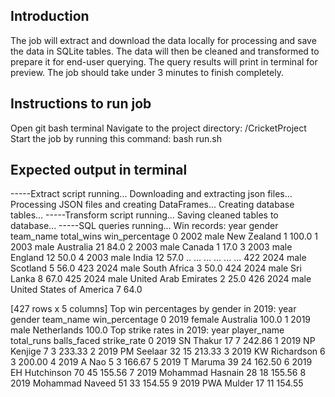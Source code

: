 ## Introduction
The job will extract and download the data locally for processing and save the data in SQLite tables. The data will then be cleaned and transformed to prepare it for end-user querying. The query results will print in terminal for preview. The job should take under 3 minutes to finish completely.

## Instructions to run job
Open git bash terminal
Navigate to the project directory: /CricketProject
Start the job by running this command: bash run.sh

## Expected output in terminal
-----Extract script running...
Downloading and extracting json files...
Processing JSON files and creating DataFrames...
Creating database tables...
-----Transform script running...
Saving cleaned tables to database...
-----SQL queries running...
Win records:
     year gender                 team_name  total_wins  win_percentage
0    2002   male               New Zealand           1           100.0
1    2003   male                 Australia          21            84.0
2    2003   male                    Canada           1            17.0
3    2003   male                   England          12            50.0
4    2003   male                     India          12            57.0
..    ...    ...                       ...         ...             ...
422  2024   male                  Scotland           5            56.0
423  2024   male              South Africa           3            50.0
424  2024   male                 Sri Lanka           8            67.0
425  2024   male      United Arab Emirates           2            25.0
426  2024   male  United States of America           7            64.0

[427 rows x 5 columns]
Top win percentages by gender in 2019:
   year  gender    team_name  win_percentage
0  2019  female    Australia           100.0
1  2019    male  Netherlands           100.0
Top strike rates in 2019:
   year       player_name  total_runs  balls_faced  strike_rate
0  2019         SN Thakur          17            7       242.86
1  2019        NP Kenjige           7            3       233.33
2  2019        PM Seelaar          32           15       213.33
3  2019     KW Richardson           6            3       200.00
4  2019             A Nao           5            3       166.67
5  2019          T Maruma          39           24       162.50
6  2019     EH Hutchinson          70           45       155.56
7  2019  Mohammad Hasnain          28           18       155.56
8  2019   Mohammad Naveed          51           33       154.55
9  2019        PWA Mulder          17           11       154.55